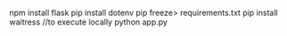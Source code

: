 npm install flask
pip install dotenv
pip freeze> requirements.txt
pip install waitress
//to execute locally
python app.py
